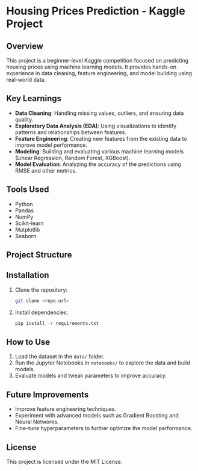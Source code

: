 # Housing Prices Prediction - Kaggle Project

## Overview
This project is a beginner-level Kaggle competition focused on predicting housing prices using machine learning models. It provides hands-on experience in data cleaning, feature engineering, and model building using real-world data.

## Key Learnings
- **Data Cleaning**: Handling missing values, outliers, and ensuring data quality.
- **Exploratory Data Analysis (EDA)**: Using visualizations to identify patterns and relationships between features.
- **Feature Engineering**: Creating new features from the existing data to improve model performance.
- **Modeling**: Building and evaluating various machine learning models (Linear Regression, Random Forest, XGBoost).
- **Model Evaluation**: Analyzing the accuracy of the predictions using RMSE and other metrics.

## Tools Used
- Python
- Pandas
- NumPy
- Scikit-learn
- Matplotlib
- Seaborn

## Project Structure


## Installation
1. Clone the repository:
    ```bash
    git clone <repo-url>
    ```
2. Install dependencies:
    ```bash
    pip install -r requirements.txt
    ```

## How to Use
1. Load the dataset in the `data/` folder.
2. Run the Jupyter Notebooks in `notebooks/` to explore the data and build models.
3. Evaluate models and tweak parameters to improve accuracy.

## Future Improvements
- Improve feature engineering techniques.
- Experiment with advanced models such as Gradient Boosting and Neural Networks.
- Fine-tune hyperparameters to further optimize the model performance.

## License
This project is licensed under the MIT License.

